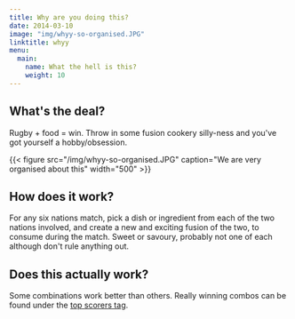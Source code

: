 ```yaml
---
title: Why are you doing this?
date: 2014-03-10
image: "img/whyy-so-organised.JPG"
linktitle: whyy
menu:
  main:
    name: What the hell is this?
    weight: 10
---
```


## What's the deal?
Rugby + food = win. Throw in some fusion cookery silly-ness and you've got yourself a hobby/obsession.

{{< figure src="/img/whyy-so-organised.JPG" caption="We are very organised about this" width="500" >}}

## How does it work?
For any six nations match, pick a dish or ingredient from each of the two nations involved, and create a new and exciting fusion of the two, to consume during the match. Sweet or savoury, probably not one of each although don't rule anything out.

## Does this actually work?
Some combinations work better than others. Really winning combos can be found under the [top scorers tag](/tags/topscorers).
